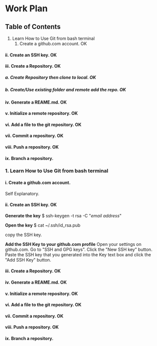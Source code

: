 # Work Plan

## Table of Contents
1. Learn How to Use Git from bash terminal
    1. Create a github.com account. OK
####        ii. Create an SSH key. OK
####        iii. Create a Repository. OK
#####           a. Create Repository then clone to local. OK
#####           b. Create/Use existing folder and remote add the repo. OK
####        iv. Generate a REAME.md. OK
####        v. Initialize a remote repository. OK
####        vi. Add a file to the git repository. OK
####        vii. Commit a repository. OK
####        viii. Push a repository. OK
####        ix. Branch a repository.

### 1. Learn How to Use Git from bash terminal
#### i. Create a github.com account.
Self Explanatory.

####        ii. Create an SSH key. OK

__Generate the key__
$ ssh-keygen -t rsa -C "*email address*"

__Open the key__
$ cat ~/.ssh/id_rsa.pub

copy the SSH key.

__Add the SSH Key to your github.com profile__
Open your settings on github.com.
Go to "SSH and GPG keys".
Click the "New SSH key" button.
Paste the SSH key that you generated into the Key text box and click the "Add SSH Key" button.

####        iii. Create a Repository. OK
####        iv. Generate a REAME.md. OK
####        v. Initialize a remote repository. OK
####        vi. Add a file to the git repository. OK
####        vii. Commit a repository. OK
####        viii. Push a repository. OK
####        ix. Branch a repository.